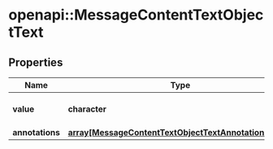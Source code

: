 # openapi::MessageContentTextObjectText


## Properties
Name | Type | Description | Notes
------------ | ------------- | ------------- | -------------
**value** | **character** | The data that makes up the text. | 
**annotations** | [**array[MessageContentTextObjectTextAnnotationsInner]**](MessageContentTextObject_text_annotations_inner.md) |  | 



